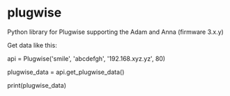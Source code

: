 # plugwise
Python library for Plugwise supporting the Adam and Anna (firmware 3.x.y)

Get data like this:

 api = Plugwise('smile', 'abcdefgh', '192.168.xyz.yz', 80)
 
 plugwise_data = api.get_plugwise_data()
 
 print(plugwise_data)
